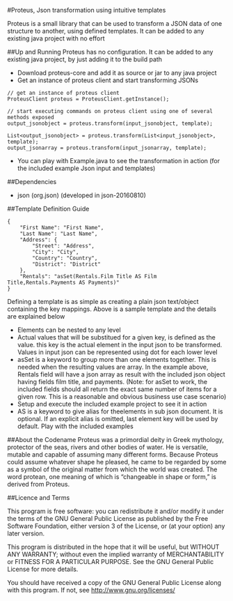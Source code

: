 #Proteus, Json transformation using intuitive templates

Proteus is a small library that can be used to transform a JSON data of one structure to another, using defined templates. It can be added to any existing java project with no effort


##Up and Running
Proteus has no configuration. It can be added to any existing java project, by just adding it to the build path

- Download proteus-core and add it as source or jar to any java project
- Get an instance of proteus client and start transforming JSONs
```
// get an instance of proteus client
ProteusClient proteus = ProteusClient.getInstance();

// start executing commands on proteus client using one of several methods exposed
output_jsonobject = proteus.transform(input_jsonobject, template);

List<output_jsonobject> = proteus.transform(List<input_jsonobject>, template);
output_jsonarray = proteus.transform(input_jsonarray, template);
```

- You can play with Example.java to see the transformation in action (for the included example Json input and templates)


##Dependencies

- json (org.json) (developed in json-20160810)


##Template Definition Guide

```
{
	"First Name": "First Name",
	"Last Name": "Last Name",
	"Address": {
		"Street": "Address",
		"City": "City",
		"Country": "Country",
		"District": "District"
	},
	"Rentals": "asSet(Rentals.Film Title AS Film Title,Rentals.Payments AS Payments)"
}
```

Defining a template is as simple as creating a plain json text/object containing the key mappings. Above is a sample template and the details are explained below

- Elements can be nested to any level
- Actual values that will be substitued for a given key, is defined as the value. this key is the actual element in the input json to be transformed. Values in input json can be represented using dot for each lower level
- asSet is a keyword to group more than one elements together. This is needed when the resulting values are array. In the example above, Rentals field will have a json array as result with the included json object having fields film title, and payments. (Note: for asSet to work, the included fields should all return the exact same number of items for a given row. This is a reasonable and obvious  business use case scenario) 
- Setup and execute the included example project to see it in action
- AS is a keyword to give alias for theelements in sub json document. It is optional. If an explicit alias is omitted, last element key will be used by default. Play with the included examples


##About the Codename
Proteus was a primordial deity in Greek mythology, protector of the seas, rivers and other bodies of water. He is versatile, mutable and capable of assuming many different forms. Because Proteus could assume whatever shape he pleased, he came to be regarded by some as a symbol of the original matter from which the world was created. The word protean, one meaning of which is “changeable in shape or form,” is derived from Proteus.

##Licence and Terms

This program is free software: you can redistribute it and/or modify it under the terms of the GNU General Public License as published by the Free Software Foundation, either version 3 of the License, or (at your option) any later version.
 
 This program is distributed in the hope that it will be useful, but WITHOUT ANY WARRANTY; without even the implied warranty of MERCHANTABILITY or FITNESS FOR A PARTICULAR PURPOSE.  See the GNU General Public License for more details.
 
 You should have received a copy of the GNU General Public License along with this program.  If not, see <http://www.gnu.org/licenses/>